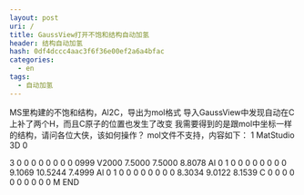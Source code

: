 ```yaml
---
layout: post
uri: /
title: GaussView打开不饱和结构自动加氢
header: 结构自动加氢
hash: 0df4dccc4aac3f6f36e00ef2a6a4bfac
categories:
  - en
tags:
  - 自动加氢
---
```


MS里构建的不饱和结构，Al2C，导出为mol格式
导入GaussView中发现自动在C上补了两个H，而且C原子的位置也发生了改变
我需要得到的是跟mol中坐标一样的结构，请问各位大侠，该如何操作？
mol文件不支持，内容如下：
1
  MatStudio         3D                             0

  3  0  0  0  0  0  0  0  0  0999 V2000
    7.5000    7.5000    8.8078 Al  0  1  0  0  0  0  0  0  0  0
    9.1069   10.5244    7.4999 Al  0  1  0  0  0  0  0  0  0  0
    8.3034    9.0122    8.1539 C   0  0  0  0  0  0  0  0  0  0
M  END
